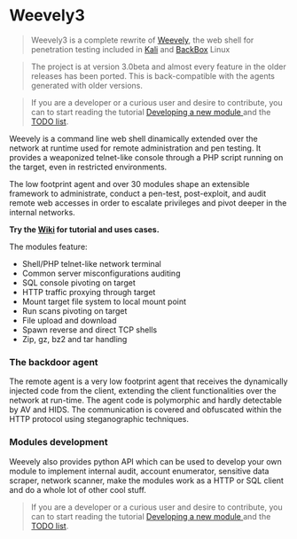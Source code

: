 Weevely3
=======

> Weevely3 is a complete rewrite of [Weevely](https://github.com/epinna/Weevely), the web shell for penetration testing included in [Kali](http://www.kali.org/) and [BackBox](http://www.kali.org/) Linux

> The project is at version 3.0beta and almost every feature in the older releases has been ported. This is back-compatible with the agents generated with older versions.

> If you are a developer or a curious user and desire to contribute, you can to start reading the tutorial [Developing a new module ](https://github.com/epinna/weevely3/wiki/developing-a-new-module) and the [TODO list](https://github.com/epinna/weevely3/issues/1).

Weevely is a command line web shell dinamically extended over the network at runtime used for remote administration and pen testing. It provides a weaponized telnet-like console through a PHP script running on the target, even in restricted environments.

The low footprint agent and over 30 modules shape an extensible framework to administrate, conduct a pen-test, post-exploit, and audit remote web accesses in order to escalate privileges and pivot deeper in the internal networks.

**Try the [Wiki](https://github.com/epinna/weevely3/wiki#getting-started) for tutorial and uses cases.**

The modules feature:

* Shell/PHP telnet-like network terminal
* Common server misconfigurations auditing
* SQL console pivoting on target
* HTTP traffic proxying through target
* Mount target file system to local mount point
* Run scans pivoting on target
* File upload and download
* Spawn reverse and direct TCP shells
* Zip, gz, bz2 and tar handling

### The backdoor agent

The remote agent is a very low footprint agent that receives the dynamically injected code from the client, extending the client functionalities over the network at run-time. The agent code is polymorphic and hardly detectable by AV and HIDS. The communication is covered and obfuscated within the HTTP protocol using steganographic techniques.

### Modules development

Weevely also provides python API which can be used to develop your own module to implement internal audit, account enumerator, sensitive data scraper, network scanner, make the modules work as a HTTP or SQL client and do a whole lot of other cool stuff.

> If you are a developer or a curious user and desire to contribute, you can to start reading the tutorial [Developing a new module ](https://github.com/epinna/weevely3/wiki/developing-a-new-module) and the [TODO list](https://github.com/epinna/weevely3/issues/1).
